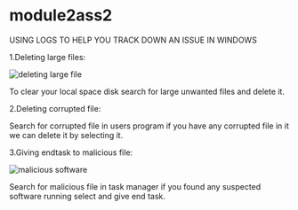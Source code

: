 # module2ass2
  USING LOGS TO HELP YOU TRACK DOWN AN ISSUE IN WINDOWS
  
  1.Deleting large files:
  
  ![deleting large file](https://user-images.githubusercontent.com/83391098/119147054-db16c600-ba68-11eb-859d-848feb7da62a.png)


To clear your local space disk search for large unwanted files and delete it.


2.Deleting corrupted file:

Search for corrupted file in users program if you have any corrupted file in it we can delete it by selecting it.

3.Giving endtask to malicious file:

![malicious software](https://user-images.githubusercontent.com/83391098/119147852-98092280-ba69-11eb-9160-48ffb506b597.png)

Search for malicious file in task manager if you found any suspected software running select and give end task.

